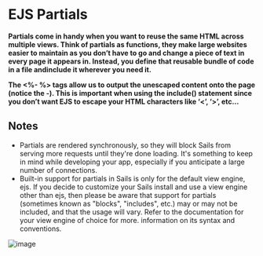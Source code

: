 # EJS Partials
**Partials come in handy when you want to reuse the same HTML across multiple views. Think of partials as functions, 
they make large websites easier to maintain as you don’t have to go and change a piece of text in every page it appears in.
Instead, you define that reusable bundle of code in a file andinclude it wherever you need it.**



**The <%- %> tags allow us to output the unescaped content onto the page (notice the -). This is important when using 
the include() statement since you don’t want EJS to escape your HTML characters like ‘<’, ‘>’, etc…**


## Notes
* Partials are rendered synchronously, so they will block Sails from serving more requests until they're done loading.
  It's something to keep in mind while developing your app, especially if you anticipate a large number of connections.
* Built-in support for partials in Sails is only for the default view engine, ejs. If you decide to customize your Sails 
  install and use a view engine other than ejs, then please be aware that support for partials (sometimes known as "blocks", "includes", etc.)
  may or may not be included, and that the usage will vary. Refer to the documentation for your view engine of choice for more.
  information on its syntax and conventions.
  
  


![image](https://i.stack.imgur.com/Jt4nj.png)
